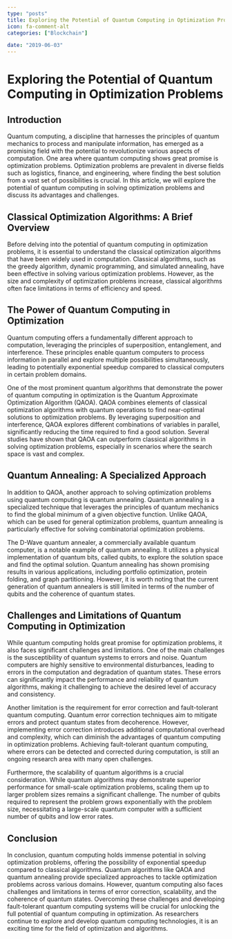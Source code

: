 ```yaml
---
type: "posts"
title: Exploring the Potential of Quantum Computing in Optimization Problems
icon: fa-comment-alt
categories: ["Blockchain"]

date: "2019-06-03"
---
```




# Exploring the Potential of Quantum Computing in Optimization Problems

## Introduction

Quantum computing, a discipline that harnesses the principles of quantum mechanics to process and manipulate information, has emerged as a promising field with the potential to revolutionize various aspects of computation. One area where quantum computing shows great promise is optimization problems. Optimization problems are prevalent in diverse fields such as logistics, finance, and engineering, where finding the best solution from a vast set of possibilities is crucial. In this article, we will explore the potential of quantum computing in solving optimization problems and discuss its advantages and challenges.

## Classical Optimization Algorithms: A Brief Overview

Before delving into the potential of quantum computing in optimization problems, it is essential to understand the classical optimization algorithms that have been widely used in computation. Classical algorithms, such as the greedy algorithm, dynamic programming, and simulated annealing, have been effective in solving various optimization problems. However, as the size and complexity of optimization problems increase, classical algorithms often face limitations in terms of efficiency and speed.

## The Power of Quantum Computing in Optimization

Quantum computing offers a fundamentally different approach to computation, leveraging the principles of superposition, entanglement, and interference. These principles enable quantum computers to process information in parallel and explore multiple possibilities simultaneously, leading to potentially exponential speedup compared to classical computers in certain problem domains.

One of the most prominent quantum algorithms that demonstrate the power of quantum computing in optimization is the Quantum Approximate Optimization Algorithm (QAOA). QAOA combines elements of classical optimization algorithms with quantum operations to find near-optimal solutions to optimization problems. By leveraging superposition and interference, QAOA explores different combinations of variables in parallel, significantly reducing the time required to find a good solution. Several studies have shown that QAOA can outperform classical algorithms in solving optimization problems, especially in scenarios where the search space is vast and complex.

## Quantum Annealing: A Specialized Approach

In addition to QAOA, another approach to solving optimization problems using quantum computing is quantum annealing. Quantum annealing is a specialized technique that leverages the principles of quantum mechanics to find the global minimum of a given objective function. Unlike QAOA, which can be used for general optimization problems, quantum annealing is particularly effective for solving combinatorial optimization problems.

The D-Wave quantum annealer, a commercially available quantum computer, is a notable example of quantum annealing. It utilizes a physical implementation of quantum bits, called qubits, to explore the solution space and find the optimal solution. Quantum annealing has shown promising results in various applications, including portfolio optimization, protein folding, and graph partitioning. However, it is worth noting that the current generation of quantum annealers is still limited in terms of the number of qubits and the coherence of quantum states.

## Challenges and Limitations of Quantum Computing in Optimization

While quantum computing holds great promise for optimization problems, it also faces significant challenges and limitations. One of the main challenges is the susceptibility of quantum systems to errors and noise. Quantum computers are highly sensitive to environmental disturbances, leading to errors in the computation and degradation of quantum states. These errors can significantly impact the performance and reliability of quantum algorithms, making it challenging to achieve the desired level of accuracy and consistency.

Another limitation is the requirement for error correction and fault-tolerant quantum computing. Quantum error correction techniques aim to mitigate errors and protect quantum states from decoherence. However, implementing error correction introduces additional computational overhead and complexity, which can diminish the advantages of quantum computing in optimization problems. Achieving fault-tolerant quantum computing, where errors can be detected and corrected during computation, is still an ongoing research area with many open challenges.

Furthermore, the scalability of quantum algorithms is a crucial consideration. While quantum algorithms may demonstrate superior performance for small-scale optimization problems, scaling them up to larger problem sizes remains a significant challenge. The number of qubits required to represent the problem grows exponentially with the problem size, necessitating a large-scale quantum computer with a sufficient number of qubits and low error rates.

## Conclusion

In conclusion, quantum computing holds immense potential in solving optimization problems, offering the possibility of exponential speedup compared to classical algorithms. Quantum algorithms like QAOA and quantum annealing provide specialized approaches to tackle optimization problems across various domains. However, quantum computing also faces challenges and limitations in terms of error correction, scalability, and the coherence of quantum states. Overcoming these challenges and developing fault-tolerant quantum computing systems will be crucial for unlocking the full potential of quantum computing in optimization. As researchers continue to explore and develop quantum computing technologies, it is an exciting time for the field of optimization and algorithms.